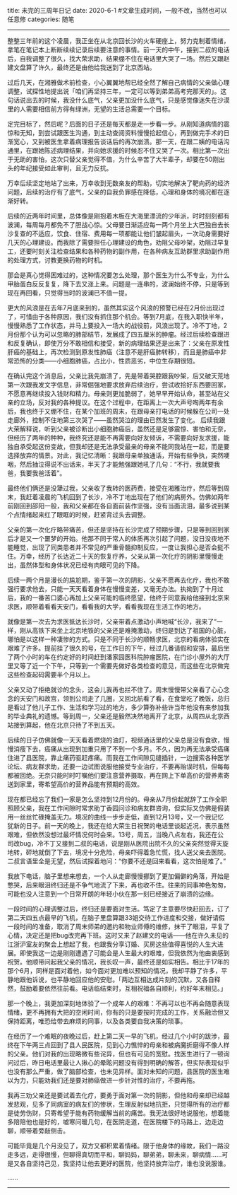 title: 未完的三周年日记
date: 2020-6-1  #文章生成时间，一般不改，当然也可以任意修
categories: 随笔


---

整整三年前的这个凌晨，我正坐在从北京回长沙的火车硬座上，努力克制着情绪，拿笔在笔记本上断断续续记录后续要注意的事情。前一天的中午，接到二叔的电话后，自我调整了很久，找大荣求助，结果绷不住在电话里大哭了一场。然后又跟赵建文盘算了许久，最终还是由他给我送到了北京西站。

过后几天，在湘雅做术前检查，小心翼翼地帮已经全然了解自己病情的父亲做心理调整，试探性地提出说「咱们再坚持三年，一定可以等到弟弟高考完那天的」。这句话说出去的时候，我没什么底气，父亲更加没什么底气，只是感觉像迷失在沙漠里的人需要相信前方得有绿洲，无望的生活总需要一个目标。

定完目标了，然后呢？后面的日子还是每天都是走一步看一步。从刚知道病情的震惊和无知，到尝试跟医生沟通，到主动查阅资料慢慢拾起信心，再到做完手术的日渐宽心，又到被医生拿着病理报告谈话后的再次崩溃。那一天，在跟二姨的电话沟通里，在跟她陈述病理结果，并向她求援的时候忍不住又哭了一次。相比第一次出于无助的害怕，这次只替父亲觉得不值，为什么辛苦了大半辈子，却要在50刚出头的年纪接受如此审判，且无力反抗。

万幸后续坚定地站了出来，万幸收到无数亲友的帮助，切实地解决了靶向药的经济问题，后续的治疗有了底气，父亲的自我负罪感在降低，心理和身体的境况都在逐渐好转。

后续的近两年时间里，总体像是刚抱着木板在大海里漂流的少年派，时时刻刻都有波澜，每周每月都免不了胆战心惊。父母要日渐适应每一两个月坐上大巴独自去长沙复查的不适应，饮食、住宿、费用每一项都能让他们皱起眉头，一次动身需要好几天的心理建设。而我除了需要担任心理建设的角色，劝阻父母吵架，劝阻过早复工，还要时刻关注检查结果和各种药物的副作用，在各种病友互助群里求助副作用的处理方式，讨教更换药物的时机。

那会是真心觉得困难过的，这种情况要怎么处理，那个医生为什么不专业，为什么甲胎蛋白反反复复，降下去又涨上来。问题是一连串的，波澜始终不停，只是等到现在再回看，只觉得当时的波澜已不值一提。

更大的风浪是在去年7月底来到的，虽然其实这个风浪的预警已经在2月份出现过了，可惜由于各种原因，我们没有抓住那个机会。等到7月底，在我入职快半年，慢慢熟悉了工作状态，并马上要投入一场大的战役前，风浪出现了。冷不丁地，2月份那个认为可以忽略的肺部结节，发展成了四五厘米的肿瘤。经过后续检查跟进和反复确认，即使万分不敢相信和接受，新的病理结果还是出来了：父亲在原发性肝癌的基础上，再次检测到原发性肺癌（注意不是肝癌肺转移），而且是肺癌中非常恐怖的分类——小细胞肺癌，占比小，性质恶劣，中位生存期很短。

在确认完这个消息后，父亲比我先崩溃了，先是带着哭腔跟我吵架，后又破天荒地第一次跟我发文字信息，非常倔强地要求放弃后续治疗，尝试收拾好东西要回家，不愿意再继续投入钱财和精力。母亲则更加脆弱了，她早早开始认命，甚至站在父亲的立场，反对我的各种提议。在这个过程中，在距离上一次大声号啕两年有余后，我也终于又绷不住，在某个加班的周末，在跟母亲打电话的时候躲在公司一处走廊外，控制不住地第三次哭了——虽然哭泣的理由已然发生了变化。 后续我跟大荣解释说，听到父亲被诊断出小细胞肺癌后，虽然还是足够震惊、害怕和无奈，但经历了两年的种种，我终究还是能不再需要向好友倾诉，不需要向好友求援，能独自承受起这份变故，但我却还是无法承受最亲的母亲不能同我站在一起，而是要选择放弃的情景。对此，我记忆清晰：我跟母亲单独通话，开始有些争执，突然哽咽，然后抽泣得说不出话来，半天了才能勉强跟她吼了几句：“不行，我就要我爸，我要我爸活着”。

最终他们俩还是没犟过我，父亲收了我转的医药费，接受在湘雅治疗，然后等到周末，我赶着凌晨的飞机回到了长沙，冷不丁地出现在了他们的病房外。仿佛如两年前刚回到邵阳一般，我和父亲都在各自面前装作坚强，没有当面流泪，最多说到某个点情绪起来红了眼眶的时候，赶紧背过头去调整。

父亲的第一次化疗略带痛苦，但还是坚持在长沙完成了预期步骤，只是等到回到家后才是又一个噩梦的开始。他那不同于常人的体质再次引起了问题，没日没夜地不能睡觉，出现了同类患者并不常见的严重骨髓抑制反应，一度让我担心是否会挺不住。万幸，经历了长达近二十天的恢复疗养，父亲从第一次化疗的阴影里慢慢走出，虽然体型和身体状况已经有肉眼可见的下降。

后续一两个月是漫长的尴尬期，鉴于第一次的阴影，父亲不愿再去化疗，我也不敢强行要求他去，只能一天天看着身体在慢慢变差，又毫无办法。执拗到了十月过后，我的一番苦口婆心再加上父亲可能的临终愿望，他终于同意我给他接到北京来求医，顺带着看看天安门，看看我的大学，看看我现在生活工作的地方。

就像是第一次去为求医抵达长沙时，父亲带着点激动小声地喊“长沙，我来了”一样，刚从高铁下来坐上北京地铁的父亲还是难掩激动，终归是到达了祖国的心脏，哪怕是以这样一种凄惨的方式。只是不同于长沙的顺畅求医，北京的看病体验实在艰难了许多。提前挂了很久的号，在工作日的下午，经过几番请假和安排，最后坐了两个小时的车在约定好的时间赶到潘家园医科院肿瘤医院，在门诊小屋外的大厅里又等了近一个下午，只等到一个需要先做好各类检查的意见，而这些在北京做完这些检查起码需要半个月以上。

父亲又动了拒绝就诊的念头，这会儿我再也拦不住了。周末慢慢带父亲看了心心念念的天安门和故宫，领到公司走了几圈，又回北航看了看，在食堂吃了晚饭，总归是看过了他儿子工作、生活和学习过的地方，多少算弥补些许当年他没有来参加我的毕业典礼的遗憾。等到周一，父亲还是毅然决然地离开了北京，从周四从北京西站接到算起，他在北京只待了不到五天。

后续的日子仿佛就像一天天看着燃烧的油灯，视频通话里的父亲总是没有食欲，慢慢消瘦下去，癌痛从出现到加重只用了不到一个多月。不久，因为再无法承受癌痛住进了县医院，靠止痛药驱赶疼痛。而我在工作间隙见缝插针，一边搜索各种医学论坛、病友群求助，还要一边试图说服他接受专业治疗，不要再贻误时机，但每每都被回绝。无奈只能时时叮嘱他们要注意营养摄取，再在网上下单高价的营养素寄送到家里，寄希望高价的营养品能有预期的高效。

现在都已经忘了我们一家是怎么坚持到12月份的。母亲从7月份起就辞了工作全职照顾父亲，我在工作间隙时常求助丁香园问诊和病友群咨询，但实际又仿佛是假装用一丝丝忙碌掩盖无力。境况的曲线一步步走低，直到12月13号，又一个我记忆犹新的日子。前一天的晚上，我还在给大荣生日祝贺的电话里谈起近况，表示虽然艰难，但依然没想过最坏情况何时会来。13号，周五，当晚八点左右，我还在公司改bug，冷不丁又接到二叔的电话，说是刚从医院出院不久的父亲突然觉得天旋地转，砰地就倒了下去，境况十分危险，母亲吓得着急忙慌，找人送父亲去医院。二叔言语里全是无望，然后试探着地问：“你要不还是回来看看，这次怕是难了。”

我放下电话，脑子里想来想去，一个人从走廊慢慢挪到了更加偏僻的角落，开始是憋哭，后来眼泪终归还是不争气地流了下来，再也收不住。往来的同事神色匆匆，可能也没人注意到一个日常开朗的年轻小伙在那一刻已经接近了崩溃的边缘。

一段时间的心理调整过后，终归还是要面对生活。笃定了主意要尽快赶回去，订了第二天四五点最早的飞机，在脑子里盘算跟33姐交待工作进度和交接，做好请假一段时间的准备，取消了周末师弟的邀约和物业师傅的维修，抹干了眼泪，平复了心情，决定还是把bug改完再下班。这时又来了赵建文的电话——他在许久未见的江浙沪室友的聚会上想起了我，也跟我分享订婚、买房这些值得喜悦的人生大进展。即使我这一边是刚刚遭遇了可能会是人生最大的艰难，但我依然为他由衷感到祝贺。他顺带问起我父亲的情况，我长叹一声，最终还是如实相告。相比于17年的那个6月，同样是面对着他，如今面对更加难以预知的情况，我却平静了许多，平静地跟他诉说，也平静地回应他的安慰。「两边互相达成片刻的沉默，又各自释然，鼓励着要依然往前看。电话临结束时，互相祝福各自顺利，约好年末相见。」

那一个晚上，我更加深刻地体验了一个成年人的艰难：不再可以也不再会随意表现情绪，更不再拥有大把的空闲时间，你有的只是要按时完成的工作，关系融洽但又保持距离，唯恐给带去麻烦的同事，以及各类要自我决策的琐事。

在经历了一个难眠的夜晚过后，赶上第二天一早的飞机，经过几个小时的跋涉，最终在下午两三点回到了县人民医院，见到心力憔悴的母亲和被病魔折磨得不像人样的父亲。他们对我的出现略微有些诧异，但也有可见的宽慰。找医生进行了一顿询问过后，昨日电话里最让人揪心的晕眩问题没有得到明确的解答，但实际表现似乎也没有那么严重，做了脑部检查，也未见异样。面对未知的问题，县医院的医生难以为力，只能劝我们还是要对肺癌做进一步针对性的治疗，不要再拖。

我再三劝父亲还是要试着去化疗，要勇于面对第一次的阴影，但他和母亲却已经越发悲观，见多了同病室的病友们的惨状，生理反射似地抗拒，只觉得所有的治疗都是徒劳伤财，只寄希望于能有药物缓解当前的痛苦。我无法很好地说服他，想着能多陪陪他也是好的，嘘寒问暖几句，在医院走道，在医院楼下的马路上，边走边聊，顺带着旁敲侧击。

可能毕竟是几个月没见了，双方又都积累着情绪。限于他身体的缘故，我们一路没走多远，走得很慢，但聊得真切而平和，聊妈妈，聊弟弟，聊未来，聊病情......可是又各自坚持己见，我坚持让他去更好的医院，他坚持放弃治疗，谁也没说服谁。

......

---
